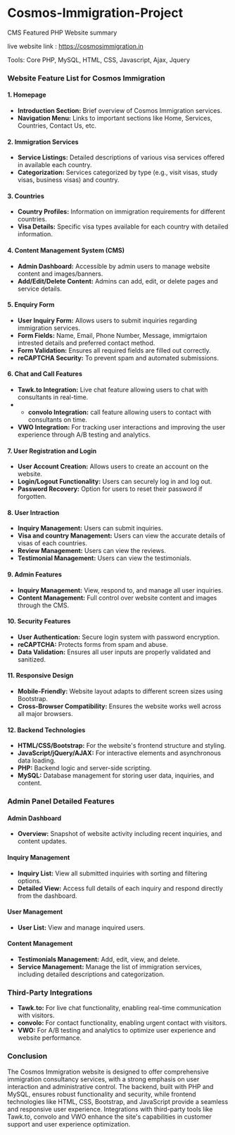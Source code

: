 # Cosmos-Immigration-Project
CMS Featured PHP Website summary

live website link : https://cosmosimmigration.in

Tools: Core PHP, MySQL, HTML, CSS, Javascript, Ajax, Jquery

### **Website Feature List for Cosmos Immigration**

#### **1. Homepage**
- **Introduction Section:** Brief overview of Cosmos Immigration services.
- **Navigation Menu:** Links to important sections like Home, Services, Countries, Contact Us, etc.

#### **2. Immigration Services**
- **Service Listings:** Detailed descriptions of various visa services offered in available each country.
- **Categorization:** Services categorized by type (e.g., visit visas, study visas, business visas) and country.

#### **3. Countries**
- **Country Profiles:** Information on immigration requirements for different countries.
- **Visa Details:** Specific visa types available for each country with detailed information.

#### **4. Content Management System (CMS)**
- **Admin Dashboard:** Accessible by admin users to manage website content and images/banners.
- **Add/Edit/Delete Content:** Admins can add, edit, or delete pages and service details.

#### **5. Enquiry Form**
- **User Inquiry Form:** Allows users to submit inquiries regarding immigration services.
- **Form Fields:** Name, Email, Phone Number, Message, immigrtaion intrested details and preferred contact method.
- **Form Validation:** Ensures all required fields are filled out correctly.
- **reCAPTCHA Security:** To prevent spam and automated submissions.

#### **6. Chat and Call Features**
- **Tawk.to Integration:** Live chat feature allowing users to chat with consultants in real-time.
- - **convolo Integration:** call feature allowing users to contact with consultants on time.
- **VWO Integration:** For tracking user interactions and improving the user experience through A/B testing and analytics.

#### **7. User Registration and Login**
- **User Account Creation:** Allows users to create an account on the website.
- **Login/Logout Functionality:** Users can securely log in and log out.
- **Password Recovery:** Option for users to reset their password if forgotten.

#### **8. User Intraction**
- **Inquiry Management:** Users can submit inquiries.
- **Visa and country Management:** Users can view the accurate details of visas of each countries.
- **Review Management:** Users can view the reviews.
- **Testimonial Management:** Users can view the testimonials.

#### **9. Admin Features**
- **Inquiry Management:** View, respond to, and manage all user inquiries.
- **Content Management:** Full control over website content and images through the CMS.

#### **10. Security Features**
- **User Authentication:** Secure login system with password encryption.
- **reCAPTCHA:** Protects forms from spam and abuse.
- **Data Validation:** Ensures all user inputs are properly validated and sanitized.

#### **11. Responsive Design**
- **Mobile-Friendly:** Website layout adapts to different screen sizes using Bootstrap.
- **Cross-Browser Compatibility:** Ensures the website works well across all major browsers.

#### **12. Backend Technologies**
- **HTML/CSS/Bootstrap:** For the website's frontend structure and styling.
- **JavaScript/jQuery/AJAX:** For interactive elements and asynchronous data loading.
- **PHP:** Backend logic and server-side scripting.
- **MySQL:** Database management for storing user data, inquiries, and content.

### **Admin Panel Detailed Features**

#### **Admin Dashboard**
- **Overview:** Snapshot of website activity including recent inquiries, and content updates.

#### **Inquiry Management**
- **Inquiry List:** View all submitted inquiries with sorting and filtering options.
- **Detailed View:** Access full details of each inquiry and respond directly from the dashboard.

#### **User Management**
- **User List:** View and manage inquired users.

#### **Content Management**
- **Testimonials Management:** Add, edit, view, and delete.
- **Service Management:** Manage the list of immigration services, including detailed descriptions and categorization.

### **Third-Party Integrations**
- **Tawk.to:** For live chat functionality, enabling real-time communication with visitors.
- **convolo:** For contact functionality, enabling urgent contact with visitors.
- **VWO:** For A/B testing and analytics to optimize user experience and website performance.

### **Conclusion**
The Cosmos Immigration website is designed to offer comprehensive immigration consultancy services, with a strong emphasis on user interaction and administrative control. The backend, built with PHP and MySQL, ensures robust functionality and security, while frontend technologies like HTML, CSS, Bootstrap, and JavaScript provide a seamless and responsive user experience. Integrations with third-party tools like Tawk.to, convolo and VWO enhance the site's capabilities in customer support and user experience optimization.
